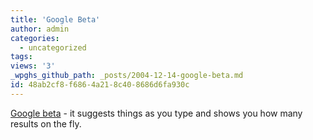 ```yaml
---
title: 'Google Beta'
author: admin
categories:
  - uncategorized
tags: 
views: '3'
_wpghs_github_path: _posts/2004-12-14-google-beta.md
id: 48ab2cf8-f686-4a21-8c40-8686d6fa930c
---
```

<p><a href="http://www.google.com/webhp?complete=1&amp;hl=en">Google beta</a> - it suggests things as you type and shows you how many results on the fly.</p>
